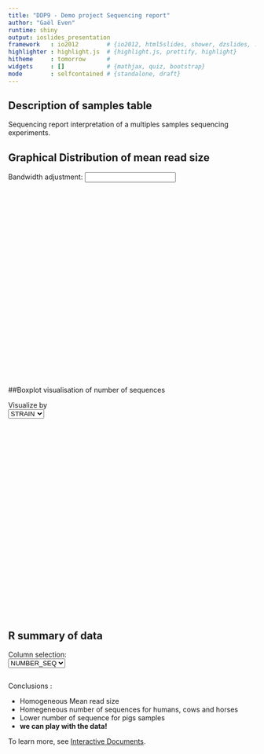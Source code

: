 ```yaml
---
title: "DDP9 - Demo project Sequencing report"
author: "Gaël Even"
runtime: shiny
output: ioslides_presentation
framework   : io2012        # {io2012, html5slides, shower, dzslides, ...}
highlighter : highlight.js  # {highlight.js, prettify, highlight}
hitheme     : tomorrow      # 
widgets     : []            # {mathjax, quiz, bootstrap}
mode        : selfcontained # {standalone, draft}
---
```



## Description of samples table

Sequencing report interpretation of a multiples samples sequencing experiments.


<!--html_preserve--><div id="outc3c8a6d2f8f9fd27" class="shiny-html-output"></div><!--/html_preserve--><!--html_preserve--><div id="out5f79f71542c77ac9" class="shiny-text-output"></div><!--/html_preserve-->



## Graphical Distribution of mean read size

<!--html_preserve--><div class="shiny-input-panel">
<div class="shiny-flow-layout">
<div>
<div class="form-group shiny-input-container">
<label class="control-label" for="bw_adjust">Bandwidth adjustment:</label>
<input class="js-range-slider" id="bw_adjust" data-min="0.2" data-max="2" data-from="1" data-step="0.2" data-grid="true" data-grid-num="9" data-grid-snap="false" data-prettify-separator="," data-keyboard="true" data-keyboard-step="11.1111111111111" data-drag-interval="true" data-data-type="number"/>
</div>
</div>
</div>
</div><!--/html_preserve--><!--html_preserve--><div id="outd7d3bb68f39b6ee9" class="shiny-plot-output" style="width: 100% ; height: 400px"></div><!--/html_preserve-->

##Boxplot visualisation of number of sequences
<!--html_preserve--><div class="shiny-input-panel">
<div class="shiny-flow-layout">
<div>
<div class="form-group shiny-input-container">
<label class="control-label" for="n_breaks1">Visualize by</label>
<div>
<select id="n_breaks1"><option value="STRAIN" selected>STRAIN</option>
<option value="STATUS">STATUS</option></select>
<script type="application/json" data-for="n_breaks1" data-nonempty="">{}</script>
</div>
</div>
</div>
</div>
</div><!--/html_preserve--><!--html_preserve--><div id="outc79c80c0c1bd1132" class="shiny-plot-output" style="width: 100% ; height: 400px"></div><!--/html_preserve-->



## R summary of data

<!--html_preserve--><div class="shiny-input-panel">
<div class="shiny-flow-layout">
<div>
<div class="form-group shiny-input-container">
<label class="control-label" for="n_breaks">Column selection:</label>
<div>
<select id="n_breaks"><option value="NUMBER_SEQ" selected>NUMBER_SEQ</option>
<option value="MEAN_SIZE">MEAN_SIZE</option>
<option value="STATUS">STATUS</option>
<option value="STRAIN">STRAIN</option></select>
<script type="application/json" data-for="n_breaks" data-nonempty="">{}</script>
</div>
</div>
</div>
</div>
</div><!--/html_preserve--><!--html_preserve--><pre id="out377bc8d8074867ac" class="shiny-text-output"></pre><!--/html_preserve-->
Conclusions :

- Homogeneous Mean read size
- Homegeneous number of sequences for humans, cows and horses
- Lower number of sequence for pigs samples
- <strong>we can play with the data!</strong>

To learn more, see [Interactive Documents](https://gdscan-gaeleven.shinyapps.io/rawcode).






